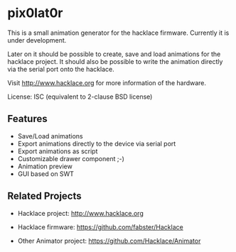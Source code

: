 pix0lat0r
=========

This is a small animation generator for the hacklace firmware.
Currently it is under development.

Later on it should be possible to create, save and load animations for the hacklace project.
It should also be possible to write the animation directly via the serial port onto the hacklace.

Visit http://www.hacklace.org for more information of the hardware.

License: ISC (equivalent to 2-clause BSD license)

Features
--------
* Save/Load animations
* Export animations directly to the device via serial port
* Export animations as script
* Customizable drawer component ;-)
* Animation preview
* GUI based on SWT

Related Projects
----------------
* Hacklace project: http://www.hacklace.org
* Hacklace firmware: https://github.com/fabster/Hacklace

* Other Animator project: https://github.com/Hacklace/Animator